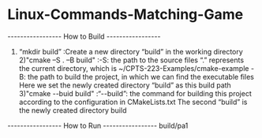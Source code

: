 # Linux-Commands-Matching-Game

----------------- How to Build -----------------
1) “mkdir build”        :Create a new directory “build” in the working directory
2)"cmake –S . –B build" :-S: the path to the source files “.” represents the current directory, which is ~/CPTS-223-Examples/cmake-example -B: the path to build the project, in which we can find the executable files Here we set the newly created directory “build” as this build path
3)"cmake --buid build"  :“--build”: the command for building this project according to the configuration in CMakeLists.txt The second “build” is the newly created directory build

----------------- How to Run -----------------
build/pa1